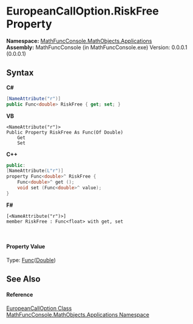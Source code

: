 # EuropeanCallOption.RiskFree Property 
 

**Namespace:**&nbsp;<a href="d9e4b2f9-9258-2f31-ca55-43e6b838bbc3">MathFuncConsole.MathObjects.Applications</a><br />**Assembly:**&nbsp;MathFuncConsole (in MathFuncConsole.exe) Version: 0.0.0.1 (0.0.0.1)

## Syntax

**C#**<br />
``` C#
[NameAttribute("r")]
public Func<double> RiskFree { get; set; }
```

**VB**<br />
``` VB
<NameAttribute("r")>
Public Property RiskFree As Func(Of Double)
	Get
	Set
```

**C++**<br />
``` C++
public:
[NameAttribute(L"r")]
property Func<double>^ RiskFree {
	Func<double>^ get ();
	void set (Func<double>^ value);
}
```

**F#**<br />
``` F#
[<NameAttribute("r")>]
member RiskFree : Func<float> with get, set

```

<br />

#### Property Value
Type: <a href="http://msdn2.microsoft.com/en-us/library/bb534960" target="_blank">Func</a>(<a href="http://msdn2.microsoft.com/en-us/library/643eft0t" target="_blank">Double</a>)

## See Also


#### Reference
<a href="eba7caca-fdfc-f0d3-1b88-57d82e2ee2dc">EuropeanCallOption Class</a><br /><a href="d9e4b2f9-9258-2f31-ca55-43e6b838bbc3">MathFuncConsole.MathObjects.Applications Namespace</a><br />